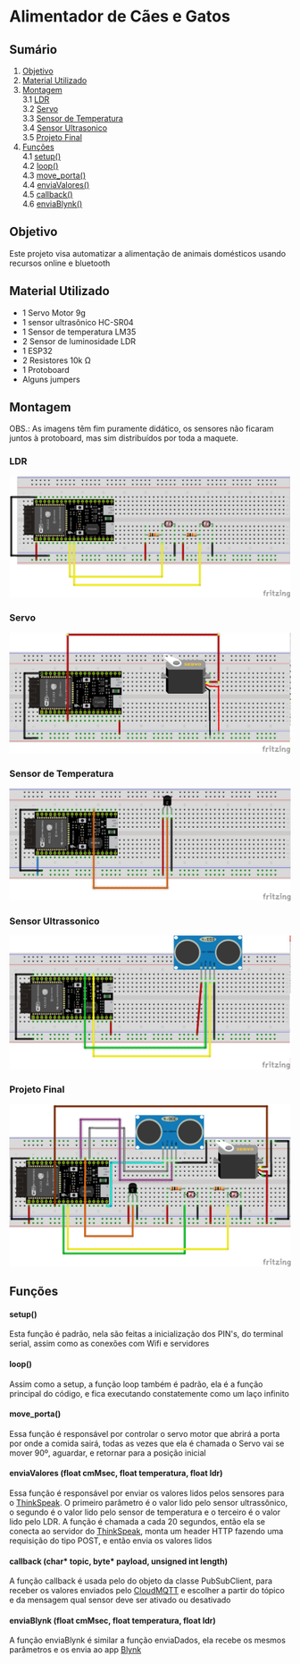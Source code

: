 # Alimentador de Cães e Gatos

## Sumário

1. [Objetivo](#objetivo)
2. [Material Utilizado](#material-utilizado)
3. [Montagem](#montagem)  
3.1 [LDR](#ldr)  
3.2 [Servo](#servo)  
3.3 [Sensor de Temperatura](#sensor-de-temperatura)  
3.4 [Sensor Ultrasonico](#sensor-ultrassonico)  
3.5 [Projeto Final](#projeto-final)
4. [Funções](#funções)  
4.1 [setup()](#setup)  
4.2 [loop()](#loop)  
4.3 [move_porta()](#move_porta)  
4.4 [enviaValores()](#enviavalores-float-cmmsec-float-temperatura-float-ldr)  
4.5 [callback()](#callback-char-topic-byte-payload-unsigned-int-length)  
4.6 [enviaBlynk()](#enviablynk-float-cmmsec-float-temperatura-float-ldr)  

## Objetivo
Este projeto visa automatizar a alimentação de animais domésticos usando recursos online e bluetooth

## Material Utilizado

* 1 Servo Motor 9g
* 1 sensor ultrasônico HC-SR04
* 1 Sensor de temperatura LM35
* 2 Sensor de luminosidade LDR
* 1 ESP32
* 2 Resistores 10k Ω
* 1 Protoboard
* Alguns jumpers

## Montagem
OBS.: As imagens têm fim puramente didático, os sensores não ficaram juntos à protoboard, mas sim distribuídos por toda a maquete.
### LDR
![Ilustração dos LDR's](https://raw.githubusercontent.com/c4rloseduard0/ProjetoFinalIoT/master/img/mont_ldr.png)

### Servo
![Ilustração do Servo](https://raw.githubusercontent.com/c4rloseduard0/ProjetoFinalIoT/master/img/mont_servo.png)

### Sensor de Temperatura
![Ilustração do LM35](https://raw.githubusercontent.com/c4rloseduard0/ProjetoFinalIoT/master/img/mont_lm35.png)

### Sensor Ultrassonico
![Ilustração do hc-sr04](https://raw.githubusercontent.com/c4rloseduard0/ProjetoFinalIoT/master/img/mont_somsensor.png)

### Projeto Final
![Ilustração p.f.](https://raw.githubusercontent.com/c4rloseduard0/ProjetoFinalIoT/master/img/mont_geral.png)

## Funções
#### setup()
Esta função é padrão, nela são feitas a inicialização dos PIN's, do terminal serial, assim como as conexões com Wifi e servidores 

#### loop()
Assim como a setup, a função loop também é padrão, ela é a função principal do código, e fica executando constatemente como um laço infinito

#### move_porta()
Essa função é responsável por controlar o servo motor que abrirá a porta por onde a comida sairá, todas as vezes que ela é chamada o Servo vai se mover 90º, aguardar, e retornar para a posição inicial

#### enviaValores (float cmMsec, float temperatura, float ldr)
Essa função é responsável por enviar os valores lidos pelos sensores para o [ThinkSpeak](https://thingspeak.com/). O primeiro parâmetro é o valor lido pelo sensor ultrassônico, o segundo é o valor lido pelo sensor de temperatura e o terceiro é o valor lido pelo LDR. A função é chamada a cada 20 segundos, então ela se conecta ao servidor do [ThinkSpeak](https://thingspeak.com/), monta um header HTTP fazendo uma requisição do tipo POST, e então envia os valores lidos

#### callback (char\* topic, byte\* payload, unsigned int length)
A função callback é usada pelo do objeto da classe PubSubClient, para receber os valores enviados pelo [CloudMQTT](https://www.cloudmqtt.com/) e escolher a partir do tópico e da mensagem qual sensor deve ser ativado ou desativado

#### enviaBlynk (float cmMsec, float temperatura, float ldr)
A função enviaBlynk é similar a função enviaDados, ela recebe os mesmos parâmetros e os envia ao app [Blynk](https://www.blynk.cc/)
